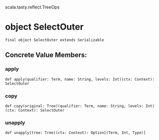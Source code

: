 scala.tasty.reflect.TreeOps
# object SelectOuter

<pre><code class="language-scala" >final object SelectOuter extends Serializable</pre></code>
## Concrete Value Members:
### apply
<pre><code class="language-scala" >def apply(qualifier: Term, name: String, levels: Int)(ctx: Context): SelectOuter</pre></code>

### copy
<pre><code class="language-scala" >def copy(original: Tree)(qualifier: Term, name: String, levels: Int)(ctx: Context): SelectOuter</pre></code>

### unapply
<pre><code class="language-scala" >def unapply(tree: Tree)(ctx: Context): Option[(Term, Int, Type)]</pre></code>

